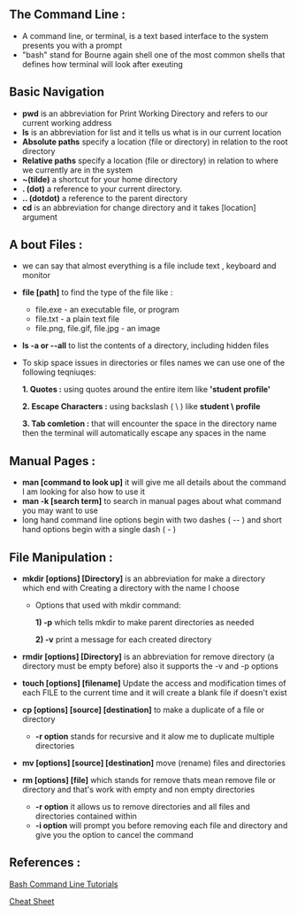 ## The Command Line :
- A command line, or terminal, is a text based interface to the system presents you with a prompt
- "bash" stand for Bourne again shell one of the most common shells that defines how terminal will look after exeuting
## Basic Navigation
- **pwd** is an abbreviation for Print Working Directory and refers to our current working address
- **ls** is an abbreviation for list and it tells us what is in our current location
- **Absolute paths** specify a location (file or directory) in relation to the root directory
- **Relative paths** specify a location (file or directory) in relation to where we currently are in the system
- **~(tilde)** a shortcut for your home directory
- **. (dot)** a reference to your current directory.
- **.. (dotdot)** a reference to the parent directory
- **cd** is an abbreviation for change directory and it takes [location] argument
## A bout Files :
- we can say that almost everything is a file include text , keyboard and monitor
- **file [path]** to find the type of the file like :
  - file.exe - an executable file, or program
  - file.txt - a plain text file
  - file.png, file.gif, file.jpg - an image
- **ls -a or --all** to list the contents of a directory, including hidden files
- To skip space issues in directories or files names we can use one of the following teqniuqes:

  **1. Quotes :** using quotes around the entire item like **'student profile'**

  **2. Escape Characters :** using backslash ( \ ) like **student \ profile**

  **3. Tab comletion :** that will encounter the space in the directory name then the terminal will automatically escape any spaces in the name

## Manual Pages :
- **man [command to look up]** it will give me all details about the command I am looking for also how to use it
- **man -k [search term]** to search in manual pages about what command you may want to use 
-  long hand command line options begin with two dashes ( -- ) and short hand options begin with a single dash ( - )

## File Manipulation :
- **mkdir [options] [Directory]** is an abbreviation for make a directory which end with Creating a directory with the name I choose

  - Options that used with mkdir command:
  
    **1) -p** which tells mkdir to make parent directories as needed

    **2) -v** print a message for each created directory
- **rmdir [options] [Directory]** is an abbreviation for remove directory (a directory must be empty before) also it supports the -v and -p options
- **touch [options] [filename]** Update the access and modification times of each FILE to the current time and it will create a blank file if doesn't exist
- **cp [options] [source] [destination]** to make a duplicate of a file or directory 
  - **-r option** stands for recursive and it alow me to duplicate multiple directories

- **mv [options] [source] [destination]** move (rename) files and directories

- **rm [options] [file]** which stands for remove thats mean remove file or directory and that's work with empty and non empty directories
  - **-r option** it allows us to remove directories and all files and directories contained within
  - **-i option** will prompt you before removing each file and directory and give you the option to cancel the command




## References :
[Bash Command Line Tutorials](https://ryanstutorials.net/linuxtutorial/)

[Cheat Sheet](https://ryanstutorials.net/linuxtutorial/cheatsheet.php)

